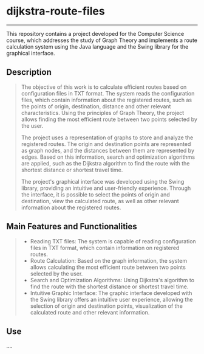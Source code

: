 # dijkstra-route-files

---

This repository contains a project developed for the Computer Science course, which addresses the study of Graph Theory and implements a route calculation system using the Java language and the Swing library for the graphical interface.

## Description

> The objective of this work is to calculate efficient routes based on configuration files in TXT format. The system reads the configuration files, which contain information about the registered routes, such as the points of origin, destination, distance and other relevant characteristics. Using the principles of Graph Theory, the project allows finding the most efficient route between two points selected by the user.
>
> The project uses a representation of graphs to store and analyze the registered routes. The origin and destination points are represented as graph nodes, and the distances between them are represented by edges. Based on this information, search and optimization algorithms are applied, such as the Dijkstra algorithm to find the route with the shortest distance or shortest travel time.
>
> The project's graphical interface was developed using the Swing library, providing an intuitive and user-friendly experience. Through the interface, it is possible to select the points of origin and destination, view the calculated route, as well as other relevant information about the registered routes.

## Main Features and Functionalities

> - Reading TXT files: The system is capable of reading configuration files in TXT format, which contain information on registered routes.
> - Route Calculation: Based on the graph information, the system allows calculating the most efficient route between two points selected by the user.
> - Search and Optimization Algorithms: Using Dijkstra's algorithm to find the route with the shortest distance or shortest travel time.
> - Intuitive Graphic Interface: The graphic interface developed with the Swing library offers an intuitive user experience, allowing the selection of origin and destination points, visualization of the calculated route and other relevant information.

## Use

....
